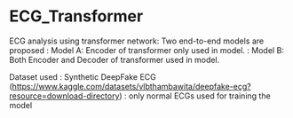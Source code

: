 # ECG_Transformer

ECG analysis using transformer network: Two end-to-end models are proposed
                                       : Model A: Encoder of transformer only used in model.
                                       : Model B: Both Encoder and Decoder of transformer used in model.


Dataset used : Synthetic DeepFake ECG (https://www.kaggle.com/datasets/vlbthambawita/deepfake-ecg?resource=download-directory)
             : only normal ECGs used for training the model
             

             
